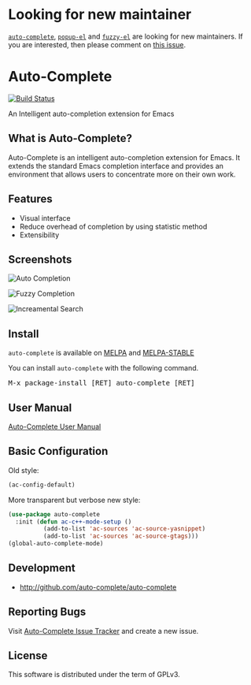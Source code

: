 # Looking for new maintainer

[`auto-complete`](https://github.com/auto-complete/auto-complete),
[`popup-el`](https://github.com/auto-complete/popup-el) and
[`fuzzy-el`](https://github.com/auto-complete/fuzzy-el) are looking
for new maintainers.  If you are interested, then please comment on
[this issue](https://github.com/auto-complete/auto-complete/issues/509).

# Auto-Complete

[![Build Status](https://github.com/auto-complete/auto-complete/workflows/CI/badge.svg)](https://github.com/auto-complete/auto-complete/actions)

An Intelligent auto-completion extension for Emacs

## What is Auto-Complete?

Auto-Complete is an intelligent auto-completion extension for
Emacs. It extends the standard Emacs completion interface and provides
an environment that allows users to concentrate more on their own
work.

## Features

* Visual interface
* Reduce overhead of completion by using statistic method
* Extensibility

## Screenshots

![](doc/ac.png "Auto Completion")

![](doc/ac-fuzzy.png "Fuzzy Completion")

![](doc/ac-isearch.png "Increamental Search")

## Install

`auto-complete` is available on [MELPA](https://melpa.org) and [MELPA-STABLE](https://stable.melpa.org)

You can install `auto-complete` with the following command.

<kbd>M-x package-install [RET] auto-complete [RET]</kbd>


## User Manual

[Auto-Complete User Manual](https://github.com/auto-complete/auto-complete/blob/master/doc/manual.md)


## Basic Configuration

Old style:
```lisp
(ac-config-default)
```

More transparent but verbose new style:
```lisp
(use-package auto-complete
  :init (defun ac-c++-mode-setup ()
          (add-to-list 'ac-sources 'ac-source-yasnippet)
          (add-to-list 'ac-sources 'ac-source-gtags)))
(global-auto-complete-mode)
```
## Development

* <http://github.com/auto-complete/auto-complete>

## Reporting Bugs

Visit
[Auto-Complete Issue Tracker](https://github.com/auto-complete/auto-complete/issues)
and create a new issue.

## License

This software is distributed under the term of GPLv3.
